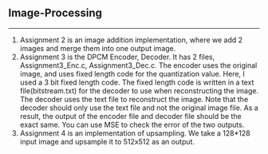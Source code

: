 ## Image-Processing


---

1. Assignment 2 is an image addition implementation, where we add 2 images and merge them into one output image.
2. Assignment 3 is the DPCM Encoder, Decoder. It has 2 files, Assignment3_Enc.c, Assignment3_Dec.c. The encoder uses the original image, and uses fixed length code for the quantization value.
   Here, I used a 3 bit fixed length code. The fixed length code is written in a text file(bitstream.txt) for the decoder to use when reconstructing the image. The decoder uses the text file to reconstruct the image.
   Note that the decoder should only use the text file and not the original image file. As a result, the output of the encoder file and decoder file should be the exact same. You can use MSE to check the error of the two outputs.
3. Assignment 4 is an implementation of upsampling. We take a 128*128 input image and upsample it to 512x512 as an output. 
